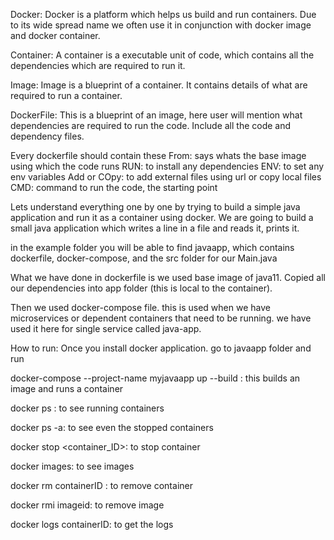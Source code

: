 Docker: 
Docker is a platform which helps us build and run containers. Due to its wide spread name we often use it in conjunction with docker image and docker container.

Container: 
A container is a executable unit of code, which contains all the dependencies which are required to run it. 

Image:
Image is a blueprint of a container. It contains details of what are required to run a container.

DockerFile: 
This is a blueprint of an image, here user will mention what dependencies are required to run the code. Include all the code and dependency files. 

Every dockerfile should contain these
From: says whats the base image using which the code runs
RUN: to install any dependencies
ENV: to set any env variables
Add or COpy: to add external files using url or copy local files
CMD: command to run the code, the starting point

Lets understand everything one by one by trying to build a simple java application and run it as a container using docker. We are going to build a small java application which writes a line in a file and reads it, prints it.

in the example folder you will be able to find javaapp, which contains dockerfile, docker-compose, and the src folder for our Main.java

What we have done in dockerfile is we used base image of java11. Copied all our dependencies into app folder (this is local to the container). 

Then we used docker-compose file. this is used when we have microservices or dependent containers that need to be running. we have used it here for single service called java-app.

How to run:
Once you install docker application. go to javaapp folder and run

docker-compose --project-name myjavaapp up --build : this builds an image and runs a container

docker ps : to see running containers

docker ps -a: to see even the stopped containers

docker stop <container_ID>: to stop container

docker images: to see images

docker rm containerID : to remove container

docker rmi imageid: to remove image

docker logs containerID: to get the logs 
